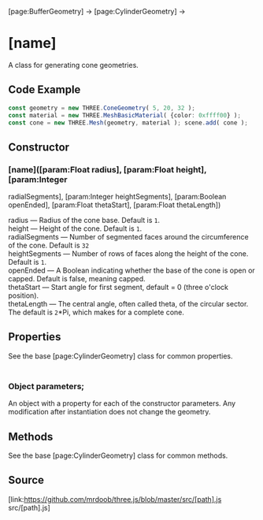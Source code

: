 [page:BufferGeometry] → [page:CylinderGeometry] →

# [name]

A class for generating cone geometries.

## Code Example

  
```ts  
const geometry = new THREE.ConeGeometry( 5, 20, 32 );  
const material = new THREE.MeshBasicMaterial( {color: 0xffff00} );  
const cone = new THREE.Mesh(geometry, material ); scene.add( cone );  
```  

## Constructor

###  [name]([param:Float radius], [param:Float height], [param:Integer
radialSegments], [param:Integer heightSegments], [param:Boolean openEnded],
[param:Float thetaStart], [param:Float thetaLength])

radius — Radius of the cone base. Default is `1`.  
height — Height of the cone. Default is `1`.  
radialSegments — Number of segmented faces around the circumference of the
cone. Default is `32`  
heightSegments — Number of rows of faces along the height of the cone. Default
is `1`.  
openEnded — A Boolean indicating whether the base of the cone is open or
capped. Default is false, meaning capped.  
thetaStart — Start angle for first segment, default = 0 (three o'clock
position).  
thetaLength — The central angle, often called theta, of the circular sector.
The default is `2`*Pi, which makes for a complete cone.

## Properties

See the base [page:CylinderGeometry] class for common properties.

### <br/> Object parameters; <br/>

An object with a property for each of the constructor parameters. Any
modification after instantiation does not change the geometry.

## Methods

See the base [page:CylinderGeometry] class for common methods.

## Source

[link:https://github.com/mrdoob/three.js/blob/master/src/[path].js
src/[path].js]

